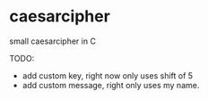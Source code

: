 # caesarcipher
small caesarcipher in C

TODO:
- add custom key, right now only uses shift of 5
- add custom message, right only uses my name. 
